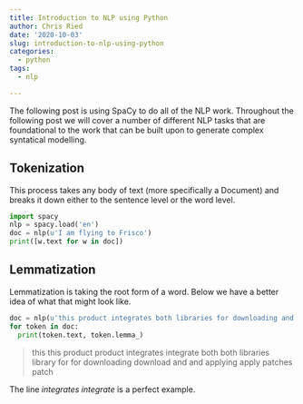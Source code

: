 ```yaml
---
title: Introduction to NLP using Python
author: Chris Ried
date: '2020-10-03'
slug: introduction-to-nlp-using-python
categories:
  - python
tags:
  - nlp

---
```


The following post is using SpaCy to do all of the NLP work. Throughout the following post we will cover a number of different NLP tasks that are foundational to the work that can be built upon to generate complex syntatical modelling. 


## Tokenization
This process takes any body of text (more specifically a Document) and breaks it down either to the sentence level or the word level.

```python
import spacy 
nlp = spacy.load('en')
doc = nlp(u'I am flying to Frisco')
print([w.text for w in doc])
```

## Lemmatization 
Lemmatization is taking the root form of a word. Below we have a better idea of what that might look like.

```python
doc = nlp(u'this product integrates both libraries for downloading and applying patches')
for token in doc: 
  print(token.text, token.lemma_)
```
> this this
> product product
> integrates integrate
> both both
> libraries library
> for for
> downloading download
> and and
> applying apply
> patches patch

The line *integrates integrate* is a perfect example. 

